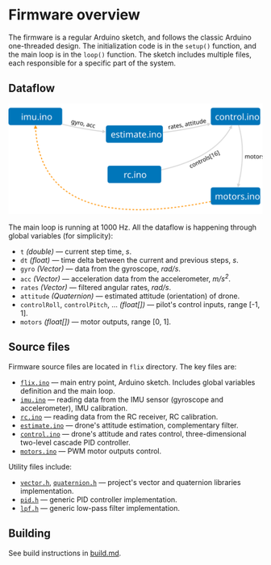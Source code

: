 # Firmware overview

The firmware is a regular Arduino sketch, and follows the classic Arduino one-threaded design. The initialization code is in the `setup()` function, and the main loop is in the `loop()` function. The sketch includes multiple files, each responsible for a specific part of the system.

## Dataflow

<img src="img/dataflow.svg" width=800 alt="Firmware dataflow diagram">

The main loop is running at 1000 Hz. All the dataflow is happening through global variables (for simplicity):

* `t` *(double)* — current step time, *s*.
* `dt` *(float)* — time delta between the current and previous steps, *s*.
* `gyro` *(Vector)* — data from the gyroscope, *rad/s*.
* `acc` *(Vector)* — acceleration data from the accelerometer, *m/s<sup>2</sup>*.
* `rates` *(Vector)* — filtered angular rates, *rad/s*.
* `attitude` *(Quaternion)* — estimated attitude (orientation) of drone.
* `controlRoll`, `controlPitch`, ... *(float[])* — pilot's control inputs, range [-1, 1].
* `motors` *(float[])* — motor outputs, range [0, 1].

## Source files

Firmware source files are located in `flix` directory. The key files are:

* [`flix.ino`](../flix/flix.ino) — main entry point, Arduino sketch. Includes global variables definition and the main loop.
* [`imu.ino`](../flix/imu.ino) — reading data from the IMU sensor (gyroscope and accelerometer), IMU calibration.
* [`rc.ino`](../flix/rc.ino) — reading data from the RC receiver, RC calibration.
* [`estimate.ino`](../flix/estimate.ino) — drone's attitude estimation, complementary filter.
* [`control.ino`](../flix/control.ino) — drone's attitude and rates control, three-dimensional two-level cascade PID controller.
* [`motors.ino`](../flix/motors.ino) — PWM motor outputs control.

Utility files include:

* [`vector.h`](../flix/vector.h), [`quaternion.h`](../flix/quaternion.h) — project's vector and quaternion libraries implementation.
* [`pid.h`](../flix/pid.h) — generic PID controller implementation.
* [`lpf.h`](../flix/lpf.h) — generic low-pass filter implementation.

## Building

See build instructions in [build.md](build.md).
